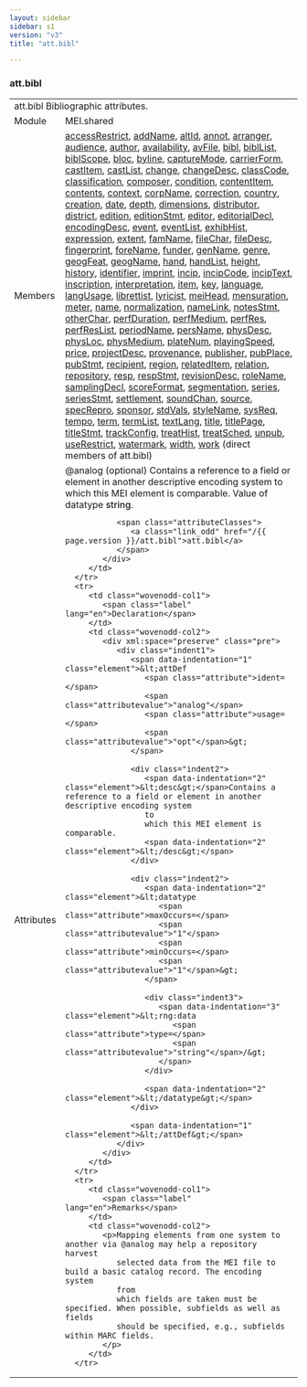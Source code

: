 ```yaml
---
layout: sidebar
sidebar: s1
version: "v3"
title: "att.bibl"

---
```


<div class="classSpec att">
   <h3 id="att.bibl">att.bibl</h3>
   <table class="wovenodd">
      <tr>
         <td colspan="2" class="wovenodd-col2">
            <span class="label">att.bibl</span> Bibliographic attributes.
         </td>
      </tr>
      <tr>
         <td class="wovenodd-col1">
            <span class="label" lang="en">Module</span>
         </td>
         <td class="wovenodd-col2">MEI.shared</td>
      </tr>
      <tr>
         <td class="wovenodd-col1">
            <span class="label" lang="en">Members</span>
         </td>
         <td class="wovenodd-col2">
            <div class="parent">
               <div>
                  <a class="link_odd_elementSpec" href="/{{ page.version }}/accessRestrict">accessRestrict</a>, 
                  <a class="link_odd_elementSpec" href="/{{ page.version }}/addName">addName</a>, 
                  <a class="link_odd_elementSpec" href="/{{ page.version }}/altId">altId</a>, 
                  <a class="link_odd_elementSpec" href="/{{ page.version }}/annot">annot</a>, 
                  <a class="link_odd_elementSpec" href="/{{ page.version }}/arranger">arranger</a>, 
                  <a class="link_odd_elementSpec" href="/{{ page.version }}/audience">audience</a>, 
                  <a class="link_odd_elementSpec" href="/{{ page.version }}/author">author</a>, 
                  <a class="link_odd_elementSpec" href="/{{ page.version }}/availability">availability</a>, 
                  <a class="link_odd_elementSpec" href="/{{ page.version }}/avFile">avFile</a>, 
                  <a class="link_odd_elementSpec" href="/{{ page.version }}/bibl">bibl</a>, 
                  <a class="link_odd_elementSpec" href="/{{ page.version }}/biblList">biblList</a>, 
                  <a class="link_odd_elementSpec" href="/{{ page.version }}/biblScope">biblScope</a>, 
                  <a class="link_odd_elementSpec" href="/{{ page.version }}/bloc">bloc</a>, 
                  <a class="link_odd_elementSpec" href="/{{ page.version }}/byline">byline</a>, 
                  <a class="link_odd_elementSpec" href="/{{ page.version }}/captureMode">captureMode</a>, 
                  <a class="link_odd_elementSpec" href="/{{ page.version }}/carrierForm">carrierForm</a>, 
                  <a class="link_odd_elementSpec" href="/{{ page.version }}/castItem">castItem</a>, 
                  <a class="link_odd_elementSpec" href="/{{ page.version }}/castList">castList</a>, 
                  <a class="link_odd_elementSpec" href="/{{ page.version }}/change">change</a>, 
                  <a class="link_odd_elementSpec" href="/{{ page.version }}/changeDesc">changeDesc</a>, 
                  <a class="link_odd_elementSpec" href="/{{ page.version }}/classCode">classCode</a>, 
                  <a class="link_odd_elementSpec" href="/{{ page.version }}/classification">classification</a>, 
                  <a class="link_odd_elementSpec" href="/{{ page.version }}/composer">composer</a>, 
                  <a class="link_odd_elementSpec" href="/{{ page.version }}/condition">condition</a>, 
                  <a class="link_odd_elementSpec" href="/{{ page.version }}/contentItem">contentItem</a>, 
                  <a class="link_odd_elementSpec" href="/{{ page.version }}/contents">contents</a>, 
                  <a class="link_odd_elementSpec" href="/{{ page.version }}/context">context</a>, 
                  <a class="link_odd_elementSpec" href="/{{ page.version }}/corpName">corpName</a>, 
                  <a class="link_odd_elementSpec" href="/{{ page.version }}/correction">correction</a>, 
                  <a class="link_odd_elementSpec" href="/{{ page.version }}/country">country</a>, 
                  <a class="link_odd_elementSpec" href="/{{ page.version }}/creation">creation</a>, 
                  <a class="link_odd_elementSpec" href="/{{ page.version }}/date">date</a>, 
                  <a class="link_odd_elementSpec" href="/{{ page.version }}/depth">depth</a>, 
                  <a class="link_odd_elementSpec" href="/{{ page.version }}/dimensions">dimensions</a>, 
                  <a class="link_odd_elementSpec" href="/{{ page.version }}/distributor">distributor</a>, 
                  <a class="link_odd_elementSpec" href="/{{ page.version }}/district">district</a>, 
                  <a class="link_odd_elementSpec" href="/{{ page.version }}/edition">edition</a>, 
                  <a class="link_odd_elementSpec" href="/{{ page.version }}/editionStmt">editionStmt</a>, 
                  <a class="link_odd_elementSpec" href="/{{ page.version }}/editor">editor</a>, 
                  <a class="link_odd_elementSpec" href="/{{ page.version }}/editorialDecl">editorialDecl</a>, 
                  <a class="link_odd_elementSpec" href="/{{ page.version }}/encodingDesc">encodingDesc</a>, 
                  <a class="link_odd_elementSpec" href="/{{ page.version }}/event">event</a>, 
                  <a class="link_odd_elementSpec" href="/{{ page.version }}/eventList">eventList</a>, 
                  <a class="link_odd_elementSpec" href="/{{ page.version }}/exhibHist">exhibHist</a>, 
                  <a class="link_odd_elementSpec" href="/{{ page.version }}/expression">expression</a>, 
                  <a class="link_odd_elementSpec" href="/{{ page.version }}/extent">extent</a>, 
                  <a class="link_odd_elementSpec" href="/{{ page.version }}/famName">famName</a>, 
                  <a class="link_odd_elementSpec" href="/{{ page.version }}/fileChar">fileChar</a>, 
                  <a class="link_odd_elementSpec" href="/{{ page.version }}/fileDesc">fileDesc</a>, 
                  <a class="link_odd_elementSpec" href="/{{ page.version }}/fingerprint">fingerprint</a>, 
                  <a class="link_odd_elementSpec" href="/{{ page.version }}/foreName">foreName</a>, 
                  <a class="link_odd_elementSpec" href="/{{ page.version }}/funder">funder</a>, 
                  <a class="link_odd_elementSpec" href="/{{ page.version }}/genName">genName</a>, 
                  <a class="link_odd_elementSpec" href="/{{ page.version }}/genre">genre</a>, 
                  <a class="link_odd_elementSpec" href="/{{ page.version }}/geogFeat">geogFeat</a>, 
                  <a class="link_odd_elementSpec" href="/{{ page.version }}/geogName">geogName</a>, 
                  <a class="link_odd_elementSpec" href="/{{ page.version }}/hand">hand</a>, 
                  <a class="link_odd_elementSpec" href="/{{ page.version }}/handList">handList</a>, 
                  <a class="link_odd_elementSpec" href="/{{ page.version }}/height">height</a>, 
                  <a class="link_odd_elementSpec" href="/{{ page.version }}/history">history</a>, 
                  <a class="link_odd_elementSpec" href="/{{ page.version }}/identifier">identifier</a>, 
                  <a class="link_odd_elementSpec" href="/{{ page.version }}/imprint">imprint</a>, 
                  <a class="link_odd_elementSpec" href="/{{ page.version }}/incip">incip</a>, 
                  <a class="link_odd_elementSpec" href="/{{ page.version }}/incipCode">incipCode</a>, 
                  <a class="link_odd_elementSpec" href="/{{ page.version }}/incipText">incipText</a>, 
                  <a class="link_odd_elementSpec" href="/{{ page.version }}/inscription">inscription</a>, 
                  <a class="link_odd_elementSpec" href="/{{ page.version }}/interpretation">interpretation</a>, 
                  <a class="link_odd_elementSpec" href="/{{ page.version }}/item">item</a>, 
                  <a class="link_odd_elementSpec" href="/{{ page.version }}/key">key</a>, 
                  <a class="link_odd_elementSpec" href="/{{ page.version }}/language">language</a>, 
                  <a class="link_odd_elementSpec" href="/{{ page.version }}/langUsage">langUsage</a>, 
                  <a class="link_odd_elementSpec" href="/{{ page.version }}/librettist">librettist</a>, 
                  <a class="link_odd_elementSpec" href="/{{ page.version }}/lyricist">lyricist</a>, 
                  <a class="link_odd_elementSpec" href="/{{ page.version }}/meiHead">meiHead</a>, 
                  <a class="link_odd_elementSpec" href="/{{ page.version }}/mensuration">mensuration</a>, 
                  <a class="link_odd_elementSpec" href="/{{ page.version }}/meter">meter</a>, 
                  <a class="link_odd_elementSpec" href="/{{ page.version }}/name">name</a>, 
                  <a class="link_odd_elementSpec" href="/{{ page.version }}/normalization">normalization</a>, 
                  <a class="link_odd_elementSpec" href="/{{ page.version }}/nameLink">nameLink</a>, 
                  <a class="link_odd_elementSpec" href="/{{ page.version }}/notesStmt">notesStmt</a>, 
                  <a class="link_odd_elementSpec" href="/{{ page.version }}/otherChar">otherChar</a>, 
                  <a class="link_odd_elementSpec" href="/{{ page.version }}/perfDuration">perfDuration</a>, 
                  <a class="link_odd_elementSpec" href="/{{ page.version }}/perfMedium">perfMedium</a>, 
                  <a class="link_odd_elementSpec" href="/{{ page.version }}/perfRes">perfRes</a>, 
                  <a class="link_odd_elementSpec" href="/{{ page.version }}/perfResList">perfResList</a>, 
                  <a class="link_odd_elementSpec" href="/{{ page.version }}/periodName">periodName</a>, 
                  <a class="link_odd_elementSpec" href="/{{ page.version }}/persName">persName</a>, 
                  <a class="link_odd_elementSpec" href="/{{ page.version }}/physDesc">physDesc</a>, 
                  <a class="link_odd_elementSpec" href="/{{ page.version }}/physLoc">physLoc</a>, 
                  <a class="link_odd_elementSpec" href="/{{ page.version }}/physMedium">physMedium</a>, 
                  <a class="link_odd_elementSpec" href="/{{ page.version }}/plateNum">plateNum</a>, 
                  <a class="link_odd_elementSpec" href="/{{ page.version }}/playingSpeed">playingSpeed</a>, 
                  <a class="link_odd_elementSpec" href="/{{ page.version }}/price">price</a>, 
                  <a class="link_odd_elementSpec" href="/{{ page.version }}/projectDesc">projectDesc</a>, 
                  <a class="link_odd_elementSpec" href="/{{ page.version }}/provenance">provenance</a>, 
                  <a class="link_odd_elementSpec" href="/{{ page.version }}/publisher">publisher</a>, 
                  <a class="link_odd_elementSpec" href="/{{ page.version }}/pubPlace">pubPlace</a>, 
                  <a class="link_odd_elementSpec" href="/{{ page.version }}/pubStmt">pubStmt</a>, 
                  <a class="link_odd_elementSpec" href="/{{ page.version }}/recipient">recipient</a>, 
                  <a class="link_odd_elementSpec" href="/{{ page.version }}/region">region</a>, 
                  <a class="link_odd_elementSpec" href="/{{ page.version }}/relatedItem">relatedItem</a>, 
                  <a class="link_odd_elementSpec" href="/{{ page.version }}/relation">relation</a>, 
                  <a class="link_odd_elementSpec" href="/{{ page.version }}/repository">repository</a>, 
                  <a class="link_odd_elementSpec" href="/{{ page.version }}/resp">resp</a>, 
                  <a class="link_odd_elementSpec" href="/{{ page.version }}/respStmt">respStmt</a>, 
                  <a class="link_odd_elementSpec" href="/{{ page.version }}/revisionDesc">revisionDesc</a>, 
                  <a class="link_odd_elementSpec" href="/{{ page.version }}/roleName">roleName</a>, 
                  <a class="link_odd_elementSpec" href="/{{ page.version }}/samplingDecl">samplingDecl</a>, 
                  <a class="link_odd_elementSpec" href="/{{ page.version }}/scoreFormat">scoreFormat</a>, 
                  <a class="link_odd_elementSpec" href="/{{ page.version }}/segmentation">segmentation</a>, 
                  <a class="link_odd_elementSpec" href="/{{ page.version }}/series">series</a>, 
                  <a class="link_odd_elementSpec" href="/{{ page.version }}/seriesStmt">seriesStmt</a>, 
                  <a class="link_odd_elementSpec" href="/{{ page.version }}/settlement">settlement</a>, 
                  <a class="link_odd_elementSpec" href="/{{ page.version }}/soundChan">soundChan</a>, 
                  <a class="link_odd_elementSpec" href="/{{ page.version }}/source">source</a>, 
                  <a class="link_odd_elementSpec" href="/{{ page.version }}/specRepro">specRepro</a>, 
                  <a class="link_odd_elementSpec" href="/{{ page.version }}/sponsor">sponsor</a>, 
                  <a class="link_odd_elementSpec" href="/{{ page.version }}/stdVals">stdVals</a>, 
                  <a class="link_odd_elementSpec" href="/{{ page.version }}/styleName">styleName</a>, 
                  <a class="link_odd_elementSpec" href="/{{ page.version }}/sysReq">sysReq</a>, 
                  <a class="link_odd_elementSpec" href="/{{ page.version }}/tempo">tempo</a>, 
                  <a class="link_odd_elementSpec" href="/{{ page.version }}/term">term</a>, 
                  <a class="link_odd_elementSpec" href="/{{ page.version }}/termList">termList</a>, 
                  <a class="link_odd_elementSpec" href="/{{ page.version }}/textLang">textLang</a>, 
                  <a class="link_odd_elementSpec" href="/{{ page.version }}/title">title</a>, 
                  <a class="link_odd_elementSpec" href="/{{ page.version }}/titlePage">titlePage</a>, 
                  <a class="link_odd_elementSpec" href="/{{ page.version }}/titleStmt">titleStmt</a>, 
                  <a class="link_odd_elementSpec" href="/{{ page.version }}/trackConfig">trackConfig</a>, 
                  <a class="link_odd_elementSpec" href="/{{ page.version }}/treatHist">treatHist</a>, 
                  <a class="link_odd_elementSpec" href="/{{ page.version }}/treatSched">treatSched</a>, 
                  <a class="link_odd_elementSpec" href="/{{ page.version }}/unpub">unpub</a>, 
                  <a class="link_odd_elementSpec" href="/{{ page.version }}/useRestrict">useRestrict</a>, 
                  <a class="link_odd_elementSpec" href="/{{ page.version }}/watermark">watermark</a>, 
                  <a class="link_odd_elementSpec" href="/{{ page.version }}/width">width</a>, 
                  <a class="link_odd_elementSpec" href="/{{ page.version }}/work">work</a> (direct members of att.bibl)
               </div>
            </div>
         </td>
      </tr>
      <tr>
         <td class="wovenodd-col1">
            <span class="label" lang="en">Attributes</span>
         </td>
         <td class="wovenodd-col2">
            <div class="attributeDef">
               <span class="attribute">@analog</span>
               <span class="attributeUsage">(optional)</span>
               <span class="attributeDesc">Contains a reference to a field or element in another descriptive encoding system
                  to
                  which this MEI element is comparable.
               </span>
               Value of datatype 
               <span style="font-weight: 500;">string</span>.
               
               <span class="attributeClasses">
                  <a class="link_odd" href="/{{ page.version }}/att.bibl">att.bibl</a>
               </span>
            </div>
         </td>
      </tr>
      <tr>
         <td class="wovenodd-col1">
            <span class="label" lang="en">Declaration</span>
         </td>
         <td class="wovenodd-col2">
            <div xml:space="preserve" class="pre">
               <div class="indent1">
                  <span data-indentation="1" class="element">&lt;attDef 
                     <span class="attribute">ident=</span>
                     <span class="attributevalue">"analog"</span> 
                     <span class="attribute">usage=</span>
                     <span class="attributevalue">"opt"</span>&gt;
                  </span>
                  
                  <div class="indent2">
                     <span data-indentation="2" class="element">&lt;desc&gt;</span>Contains a reference to a field or element in another descriptive encoding system
                     to
                     which this MEI element is comparable.
                     <span data-indentation="2" class="element">&lt;/desc&gt;</span>
                  </div>
                  
                  <div class="indent2">
                     <span data-indentation="2" class="element">&lt;datatype 
                        <span class="attribute">maxOccurs=</span>
                        <span class="attributevalue">"1"</span> 
                        <span class="attribute">minOccurs=</span>
                        <span class="attributevalue">"1"</span>&gt;
                     </span>
                     
                     <div class="indent3">
                        <span data-indentation="3" class="element">&lt;rng:data 
                           <span class="attribute">type=</span>
                           <span class="attributevalue">"string"</span>/&gt;
                        </span>
                     </div>
                     
                     <span data-indentation="2" class="element">&lt;/datatype&gt;</span>
                  </div>
                  
                  <span data-indentation="1" class="element">&lt;/attDef&gt;</span>
               </div>
            </div>
         </td>
      </tr>
      <tr>
         <td class="wovenodd-col1">
            <span class="label" lang="en">Remarks</span>
         </td>
         <td class="wovenodd-col2">
            <p>Mapping elements from one system to another via @analog may help a repository harvest
               selected data from the MEI file to build a basic catalog record. The encoding system
               from
               which fields are taken must be specified. When possible, subfields as well as fields
               should be specified, e.g., subfields within MARC fields.
            </p>
         </td>
      </tr>
   </table>
</div>